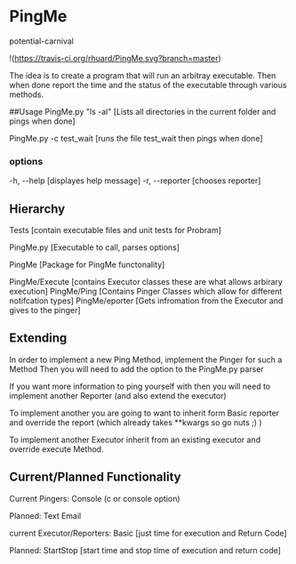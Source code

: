 # PingMe
 potential-carnival

!(https://travis-ci.org/rhuard/PingMe.svg?branch=master)

The idea is to create a program that will run an arbitray executable.
Then when done report the time and the status of the executable through
various methods.

##Usage
PingMe.py "ls -al" [Lists all directories in the current folder and pings when done]

PingMe.py -c test_wait [runs the file test_wait then pings when done]

### options
-h, --help [displayes help message]
-r, --reporter [chooses reporter]

## Hierarchy
Tests [contain executable files and unit tests for Probram]

PingMe.py [Executable to call, parses options]

PingMe [Package for PingMe functonality]

PingMe/Execute [contains Executor classes these are what allows arbirary execution]
PingMe/Ping [Contains Pinger Classes which allow for different notifcation types]
PingMe/eporter [Gets infromation from the Executor and gives to the pinger]

## Extending

In order to implement a new Ping Method, implement the Pinger for such a Method
Then you will need to add the option to the PingMe.py parser

If you want more information to ping yourself with then you will need to
implement another Reporter (and also extend the executor)

To implement another you are going to want to inherit form Basic reporter
and override the report (which already takes **kwargs so go nuts ;) )

To implement another Executor inherit from an existing executor and
override execute Method.

## Current/Planned Functionality

Current Pingers:
Console (c or console option)

Planned:
Text
Email

current Executor/Reporters:
Basic [just time for execution and Return Code]

Planned:
StartStop [start time and stop time of execution and return code]
